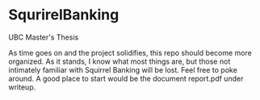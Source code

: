 # SqurirelBanking
UBC Master's Thesis

As time goes on and the project solidifies, this repo should become more organized. As it stands, I know what most things are, but those not intimately
familiar with Squirrel Banking will be lost. Feel free to poke around. A good place to start would be the document report.pdf under writeup. 
